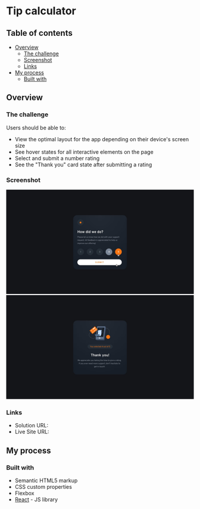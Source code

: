 # Tip calculator

## Table of contents

- [Overview](#overview)
  - [The challenge](#the-challenge)
  - [Screenshot](#screenshot)
  - [Links](#links)
- [My process](#my-process)
  - [Built with](#built-with)

## Overview

### The challenge

Users should be able to:

- View the optimal layout for the app depending on their device's screen size
- See hover states for all interactive elements on the page
- Select and submit a number rating
- See the "Thank you" card state after submitting a rating

### Screenshot

![](./src/assets/active-states.jpg)
![](./src/assets/desktop-thank-you-state.jpg)

### Links

- Solution URL: []()
- Live Site URL: []()

## My process

### Built with

- Semantic HTML5 markup
- CSS custom properties
- Flexbox
- [React](https://reactjs.org/) - JS library